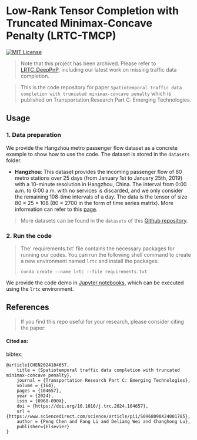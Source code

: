 # Low-Rank Tensor Completion with Truncated Minimax-Concave Penalty (LRTC-TMCP)

[![MIT License](https://img.shields.io/badge/license-MIT-green.svg)](https://opensource.org/licenses/MIT)

> Note that this project has been archived. Please refer to [LRTC_DeepPnP](https://github.com/peterchen96/LRTC_DeepPnP), including our latest work on missing traffic data completion.

> This is the code repository for paper `Spatiotemporal traffic data completion with truncated minimax-concave penalty` which is published on Transportation Research Part C: Emerging Technologies.

## Usage

### 1. Data preparation

We provide the Hangzhou metro passenger flow dataset as a concrete example to show how to use the code. The dataset is stored in the `datasets` folder.

- **Hangzhou**: This dataset provides the incoming passenger flow of 80 metro stations over 25 days (from January 1st to January 25th, 2019) with a 10-minute resolution in Hangzhou, China. The interval from 0:00 a.m. to 6:00 a.m. with no services is discarded, and we only consider the remaining 108-time intervals of a day. The data is the tensor of size 80 × 25 × 108 (80 × 2700 in the form of time series matrix). More information can refer to this [page](https://tianchi.aliyun.com/competition/entrance/231708/information). 

> More datasets can be found in the `datasets` of this [Github repository](https://github.com/xinychen/transdim).

### 2. Run the code

> The' requirements.txt' file contains the necessary packages for running our codes. You can run the following shell command to create a new environment named `lrtc` and install the packages.
> ```shell
> conda create --name lrtc --file requirements.txt
> ```

We provide the code demo in [Jupyter notebooks](./lrtc-tmcp-demo.ipynb), which can be executed using the `lrtc` environment.

## References

> If you find this repo useful for your research, please consider citing the paper:

#### Cited as:
bibtex:

```
@article{CHEN2024104657,
    title = {Spatiotemporal traffic data completion with truncated minimax-concave penalty},
    journal = {Transportation Research Part C: Emerging Technologies},
    volume = {164},
    pages = {104657},
    year = {2024},
    issn = {0968-090X},
    doi = {https://doi.org/10.1016/j.trc.2024.104657},
    url = {https://www.sciencedirect.com/science/article/pii/S0968090X24001785},
    author = {Peng Chen and Fang Li and Deliang Wei and Changhong Lu},
    publisher={Elsevier}
}
```
